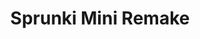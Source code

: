 ---
slug: sprunki-mini-remake
title: Sprunki Mini Remake
description: "Sprunki Mini Remake is an exciting online game. Play for free directly in your browser!"
icon: /images/popular_mods/Sprunki Mini Remake.png
url: https://wowtbc.net/sprunkin/mini-remake1/index.html
previewImage: /images/popular_mods/Sprunki Mini Remake.png
type: popular mods

# SEO配置
seo:
  title: "Sprunki Mini Remake - Play Free Online Game | Fun Browser Games"
  description: "Sprunki Mini Remake - Play this fun online game for free in your browser. No download required!"
  ogImage: "/images/popular_mods/Sprunki Mini Remake.png"
  keywords: "sprunki-mini-remake, online game, browser game, free game, popular mods game, play online"

videoUrls:
  - https://www.youtube.com/embed/example1
  - https://www.youtube.com/embed/example2

whyPlay:
  title: "Why Play Sprunki Mini Remake?"
  items:
    - "Immersive Gameplay: Sprunki Mini Remake offers an engaging and immersive gaming experience that will keep you entertained for hours"
    - "Challenging Levels: Test your skills with increasingly difficult challenges and obstacles"
    - "Beautiful Graphics: Enjoy stunning visuals and smooth animations that bring the game world to life"
    - "Regular Updates: New content and features are added regularly to keep the game fresh and exciting"
    - "Free to Play: Experience all the fun without spending a penny"
    - "Community Features: Connect with other players, share strategies, and compete for high scores"
    - "Cross-Platform: Play on any device with a web browser, no downloads required"

features:
  title: "Key Features of Sprunki Mini Remake"
  image: "/images/popular_mods/Sprunki Mini Remake.png"
  items:
    - "Intuitive Controls: Easy to learn controls make Sprunki Mini Remake accessible for players of all skill levels"
    - "Multiple Game Modes: Enjoy various gameplay options that provide different challenges and experiences"
    - "Character Customization: Personalize your gaming experience with unique characters and items"
    - "Achievement System: Complete special tasks to earn rewards and recognition"
    - "Leaderboards: Compete with players worldwide and see who can achieve the highest scores"

characteristics:
  title: "Game Characteristics"
  image: "/images/popular_mods/Sprunki Mini Remake.png"
  items:
    - "Genre: Popular mods game with elements of strategy and skill"
    - "Difficulty: Suitable for both casual gamers and those seeking a challenge"
    - "Play Time: Quick sessions or extended gameplay, depending on your preference"
    - "Art Style: Vibrant and engaging visuals that enhance the gaming experience"
    - "Sound Design: Immersive audio that complements the gameplay perfectly"

info: "Sprunki Mini Remake is an exciting online game that offers players a unique and engaging gaming experience. With its intuitive controls, stunning visuals, and challenging gameplay, Sprunki Mini Remake provides hours of entertainment for players of all ages and skill levels. Whether you're looking for a quick gaming session during a break or an extended play session, Sprunki Mini Remake delivers an immersive experience that will keep you coming back for more. The game features multiple levels of increasing difficulty, ensuring that players are constantly challenged as they progress. With regular updates adding new content and features, Sprunki Mini Remake remains fresh and exciting, providing endless entertainment options for its growing community of players."

howToPlayIntro: "Welcome to Sprunki Mini Remake! This guide will walk you through the basics and help you master the game. Whether you're a beginner or looking to improve your skills, these tips and instructions will enhance your gaming experience."

howToPlaySteps:
  - title: "Getting Started"
    description: "Begin your Sprunki Mini Remake adventure by familiarizing yourself with the controls. Use your keyboard or mouse to navigate through the game interface. The tutorial will guide you through the basic mechanics and help you understand the objectives."
  - title: "Understanding the Objectives"
    description: "In Sprunki Mini Remake, your main goal is to progress through levels by completing specific objectives. Each level presents unique challenges that require different strategies and approaches."
  - title: "Mastering the Controls"
    description: "Practice using the controls to improve your precision and reaction time. Sprunki Mini Remake requires quick reflexes and strategic thinking to overcome obstacles and defeat opponents."
  - title: "Utilizing Power-ups"
    description: "Collect power-ups throughout the game to enhance your abilities and overcome difficult challenges. Each power-up offers unique advantages that can be crucial for success."
  - title: "Developing Strategies"
    description: "As you progress in Sprunki Mini Remake, develop effective strategies for different scenarios. Analyze patterns, anticipate challenges, and adapt your approach to maximize your performance."

faq:
  title: "Frequently Asked Questions about Sprunki Mini Remake"
  items:
    - question: "Is Sprunki Mini Remake free to play?"
      answer: "Yes, Sprunki Mini Remake is completely free to play directly in your web browser. No downloads or purchases are required to enjoy the full game experience."
    - question: "Can I play Sprunki Mini Remake on mobile devices?"
      answer: "Yes, Sprunki Mini Remake is optimized for both desktop and mobile play. You can enjoy the game on any device with a web browser and internet connection."
    - question: "Are there any in-game purchases?"
      answer: "While Sprunki Mini Remake is free to play, there may be optional in-game purchases available for cosmetic items or additional features that don't affect core gameplay."
    - question: "How often is Sprunki Mini Remake updated?"
      answer: "The developers regularly update Sprunki Mini Remake with new content, features, and improvements based on player feedback and game performance."
    - question: "Can I play Sprunki Mini Remake offline?"
      answer: "Currently, Sprunki Mini Remake requires an internet connection to play as it's a browser-based online game."
    - question: "Is Sprunki Mini Remake suitable for children?"
      answer: "Yes, Sprunki Mini Remake is designed to be family-friendly and suitable for players of all ages."
    - question: "How do I report bugs or issues?"
      answer: "If you encounter any problems while playing Sprunki Mini Remake, you can report them through the game's support page or contact the developers directly through their website."
    - question: "Still Have Questions?"
      answer: "If you have additional questions about Sprunki Mini Remake that aren't covered in this FAQ, please visit our support center or contact our customer service team for assistance."
---